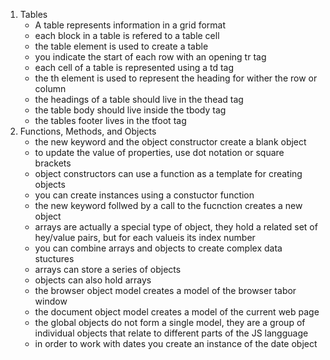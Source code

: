 1. Tables
   - A table represents information in a grid format
   - each block in a table is refered to a table cell
   - the table element is used to create a table
   - you indicate the start of each row with an opening tr tag
   - each cell of a table is represented using a td tag
   - the th element is used to represent the heading for wither the row or column
   - the headings of a table should live in the thead tag
   - the table body should live inside the tbody tag
   - the tables footer lives in the tfoot tag
2. Functions, Methods, and Objects
   - the new keyword and the object constructor create a blank object
   - to update the value of properties, use dot notation or square brackets
   - object constructors can use a function as a template for creating objects
   - you can create instances using a constuctor function
   - the new keyword follwed by a call to the fucnction creates a new object
   - arrays are actually a special type of object, they hold a related set of hey/value pairs, but for each valueis its index number
   - you can combine arrays and objects to create complex data stuctures
   -  arrays can store a series of objects
   - objects can also hold arrays
   - the browser object model creates a model of the browser tabor window
   - the document object model creates a model of the current web page
   - the global objects do not form a single model, they are a group of individual objects that relate to different parts of the JS langguage
   - in order to work with dates you create an instance of the date object 
